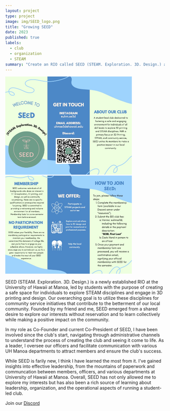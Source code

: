 ```yaml
---
layout: project
type: project
image: img/SEƐD_logo.png
title: "Growing SEƐD"
date: 2023
published: true
labels:
  - club
  - organization
  - STEAM
summary: "Create an RIO called SEƐD (STEAM. Exploration. 3D. Design.) at Univeristy of Hawaii at Manoa."
---
```


<div class="text-center p-4">
  <img width="400px" src="../img/Brochure-1 (dragged).jpg" class="img-thumbnail" >
  <img width="400px" src="../img/Brochure-2 (dragged).jpg" class="img-thumbnail" >
</div>

SEƐD (STEAM. Exploration. 3D. Design.) is a newly established RIO at the University of Hawaii at Manoa, led by students with the purpose of creating a safe space for individuals to explore STEAM disciplines and engage in 3D printing and design. Our overarching goal is to utilize these disciplines for community service initiatives that contribute to the betterment of our local community. Founded by my friend and me, SEƐD emerged from a shared desire to explore our interests without reservation and to learn collectively while making a positive impact on the community.

In my role as Co-Founder and current Co-President of SEƐD, I have been involved since the club's start, navigating through administrative channels to understand the process of creating the club and seeing it come to life. As a leader, I oversee our officers and facilitate communication with various UH Manoa departments to attract members and ensure the club's success.

While SEƐD is farily new, I think I have learned the most from it.  I've gained insights into effective leadership, from the mountains of paperwork and communcation between members, officers, and various departments at University of Hawaii at Manoa. Overall, SEƐD has not only allowed me to explore my interests but has also been a rich source of learning about leadership, organization, and the operational aspects of running a student-led club.

Join our [Discord](https://discord.gg/VcjpKDbRmt)
